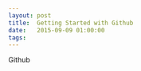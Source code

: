 ```yaml
---
layout: post
title:  Getting Started with Github
date:   2015-09-09 01:00:00
tags:    
---
```


Github
